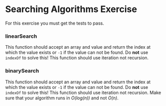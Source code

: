# Searching Algorithms Exercise

For this exercise you must get the tests to pass.

### linearSearch

This function should accept an array and value and return the index at which the value exists or `-1` if the value can not be found. Do **not** use `indexOf` to solve this! This function should use iteration not recursion.

### binarySearch

This function should accept an array and value and return the index at which the value exists or `-1` if the value can not be found. Do **not** use `indexOf` to solve this! This function should use iteration not recursion. Make sure that your algorithm runs in _O(log(n))_ and not _O(n)_.
